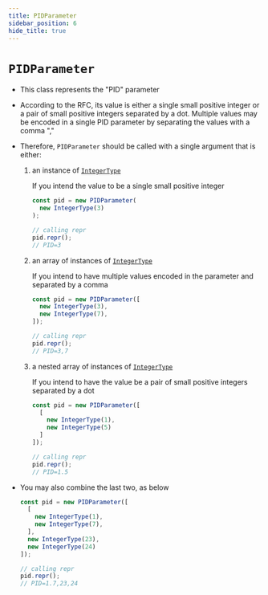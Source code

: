 ```yaml
---
title: PIDParameter
sidebar_position: 6
hide_title: true
---
```


# `PIDParameter`

* This class represents the "PID" parameter

* According to the RFC, its value is either a single small positive integer or a pair of small positive integers separated by a dot. Multiple values may be encoded in a single PID parameter by separating the values with a comma ","

* Therefore, ```PIDParameter``` should be called with a single argument that is either:

    1. an instance of [`IntegerType`](/documentation/values/integertype-and-integerlisttype)

        If you intend the value to be a single small positive integer

        ```js
        const pid = new PIDParameter(
          new IntegerType(3)
        );

        // calling repr
        pid.repr();
        // PID=3
        ```

    2. an array of instances of [`IntegerType`](/documentation/values/integertype-and-integerlisttype)

        If you intend to have multiple values encoded in the parameter and separated by a comma

        ```js
        const pid = new PIDParameter([
          new IntegerType(3),
          new IntegerType(7),
        ]);

        // calling repr
        pid.repr();
        // PID=3,7
        ```

    3. a nested array of instances of [`IntegerType`](/documentation/values/integertype-and-integerlisttype)

        If you intend to have the value be a pair of small positive integers separated by a dot

        ```js
        const pid = new PIDParameter([
          [
            new IntegerType(1),
            new IntegerType(5)
          ]
        ]);

        // calling repr
        pid.repr();
        // PID=1.5
        ```

* You may also combine the last two, as below

  ```js
  const pid = new PIDParameter([
    [
      new IntegerType(1),
      new IntegerType(7),
    ],
    new IntegerType(23),
    new IntegerType(24)
  ]);

  // calling repr
  pid.repr();
  // PID=1.7,23,24
  ```
